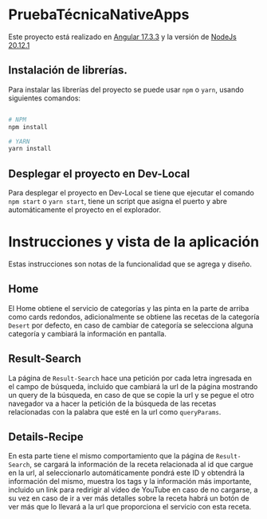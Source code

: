 # PruebaTécnicaNativeApps

Este proyecto está realizado en [Angular 17.3.3](https://angular.dev/) y la versión de [NodeJs 20.12.1](https://nodejs.org/en)

## Instalación de librerías.

Para instalar las librerías del proyecto se puede usar `npm` o `yarn`, usando siguientes comandos:

```sh

# NPM
npm install

# YARN
yarn install

```

## Desplegar el proyecto en Dev-Local

Para desplegar el proyecto en Dev-Local se tiene que ejecutar el comando `npm start` o `yarn start`, tiene un script que asigna el puerto y abre automáticamente el proyecto en el explorador.


# Instrucciones y vista de la aplicación

Estas instrucciones son notas de la funcionalidad que se agrega y diseño.

## Home

El Home obtiene el servicio de categorías y las pinta en la parte de arriba como cards redondos, adicionalmente se obtiene las recetas de la categoría `Desert` por defecto, en caso de cambiar de categoría se selecciona alguna categoría y cambiará la información en pantalla.

## Result-Search

La página de `Result-Search` hace una petición por cada letra ingresada en el campo de búsqueda, incluido que cambiará la url de la página mostrando un query de la búsqueda, en caso de que se copie la url y se pegue el otro navegador va a hacer la petición de la búsqueda de las recetas relacionadas con la palabra que esté en la url como `queryParams`.

## Details-Recipe

En esta parte tiene el mismo comportamiento que la página de `Result-Search`, se cargará la información de la receta relacionada al id que cargue en la url, al seleccionarlo automáticamente pondrá este ID y obtendrá la información del mismo, muestra los tags y la información más importante, incluido un link para redirigir al vídeo de YouTube en caso de no cargarse, a su vez en caso de ir a ver más detalles sobre la receta habrá un botón de ver más que lo llevará a la url que proporciona el servicio con esta receta.

